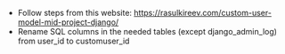
- Follow steps from this website: https://rasulkireev.com/custom-user-model-mid-project-django/
- Rename SQL columns in the needed tables (except django_admin_log) from user_id to customuser_id